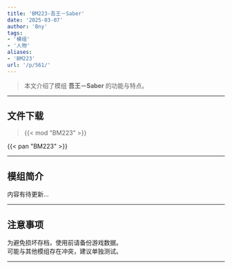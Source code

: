 ```yaml
---
title: 'BM223-吾王－Saber'
date: '2025-03-07'
author: 'Bny'
tags:
- '模组'
- '人物'
aliases:
- 'BM223'
url: '/p/561/'
---
```


> 本文介绍了模组 **吾王－Saber** 的功能与特点。

---

## 文件下载  

> {{< mod "BM223" >}}  

{{< pan "BM223" >}}  

---

## 模组简介

>  
内容有待更新...  

---

## 注意事项

>  
为避免损坏存档，使用前请备份游戏数据。  
可能与其他模组存在冲突，建议单独测试。  

---

